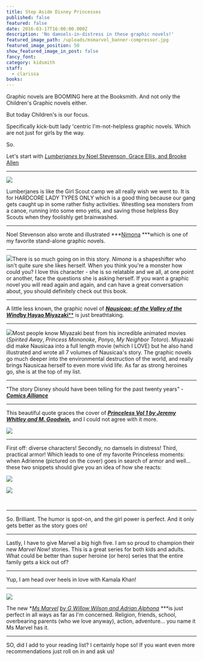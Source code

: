 ```yaml
---
title: Step Aside Disney Princesses
published: false
featured: false
date: 2016-03-17T16:00:00.000Z
description: 'No damsels-in-distress in these graphic novels!'
featured_image_path: /uploads/msmarvel_banner-compressor.jpg
featured_image_position: 50
show_featured_image_in_post: false
fancy_font:
category: kidsmith
staff:
  - clarissa
books:
---
```



Graphic novels are BOOMING here at the Booksmith. And not only the Children's Graphic novels either.&nbsp;

But today Children's is our focus.

Specifically kick-butt lady 'centric I'm-not-helpless graphic novels. Which are not just for girls by the way.&nbsp;

So.

Let's start with *[Lumberjanes](http://www.brooklinebooksmith-shop.com/book/9781608866878)*[&nbsp;by Noel Stevenson, Grace Ellis, and Brooke Allen](__notset__)&nbsp;

---

![](/uploads/versions/lumberjanes---x----260-400x---.jpg)

Lumberjanes is like the Girl Scout camp we all really wish we went to. It is for HARDCORE LADY TYPES ONLY which is a good thing because our gang gets caught up in some rather fishy activities. Wrestling sea monsters from a canoe, running into some emo yetis, and saving those helpless Boy Scouts when they foolishly get brainwashed.

---

Noel Stevenson also wrote and illustrated&nbsp;***[Nimona](http://www.brooklinebooksmith-shop.com/book/9780062278227)&nbsp;***which is one of my favorite stand-alone graphic novels.

---

![](/uploads/versions/nimona---x----267-400x---.jpg)There is so much going on in this story. *Nimona* is a shapeshifter who isn't quite sure she likes herself. When you think you're a monster how could you? I love this character - she is so relatable and we all, at one point or another, face the questions she is asking herself. If you want a graphic novel you will read again and again, and can have a great conversation about, you should definitely check out this book.

---

A little less known, the graphic novel of&nbsp;[***Nausicaa: of the Valley of the Wind*by Hayao Miyazaki**\*\*](http://www.brooklinebooksmith-shop.com/book/9781591164081) is just breathtaking.

---

![](/uploads/versions/nausicaa-volume-1-cover-1591164087---x----212-300x---.jpg)Most people know Miyazaki best from his incredible animated movies (*Spirited Away*, *Princess Mononoke*, *Ponyo*, *My Neighbor Totoro*). Miyazaki did make Nausicaa into a full length movie (which I LOVE) but he also hand illustrated and wrote all 7 volumes of Nausicaa's story. The graphic novels go much deeper into the environmental destruction of the world, and really brings Nausicaa herself to even more vivid life. As far as strong heroines go, she is at the top of my list.

---

"The story Disney should have been telling for the past twenty years" - [***Comics Alliance***](http://comicsalliance.com/)&nbsp;

---

This beautiful quote graces the cover of ***[Princeless Vol 1 by Jeremy Whitley and M. Goodwin](http://www.brooklinebooksmith-shop.com/book/9781939352545),***&nbsp;and I could not agree with it more.

![](/uploads/versions/princeless1---x----255-400x---.jpg)

---

First off: diverse characters! Secondly, no damsels in distress! Third, practical armor! Which leads to one of my favorite Princeless moments: when Adrienne (pictured on the cover) goes in search of armor and well… these two snippets should give you an idea of how she reacts:

![](/uploads/versions/asdrienne1---x----267-189x---.jpg)

![](/uploads/versions/adrienne2-compressor---x----500-452x---.jpg)

&nbsp;

---

So. Brilliant. The humor is spot-on, and the girl power is perfect. And it only gets better as the story goes on!

---

Lastly, I have to give Marvel a big high five. I am so proud to champion their new *Marvel Now!* stories. This is a great series for both kids and adults. What could be better than super heroine (or hero) series that the entire family gets a kick out of?&nbsp;

---

Yup, I am head over heels in love with Kamala Khan!

---

![](/uploads/versions/msmarvel---x----260-400x---.jpg)

The new ***[Ms Marvel](http://www.brooklinebooksmith-shop.com/book/9780785190219)&nbsp;*[by G Willow Wilson and Adrian Alphona](http://www.brooklinebooksmith-shop.com/book/9780785190219)*&nbsp;***is just perfect in all ways as far as I'm concerned. Religion, friends, school, overbearing parents (who we love anyway), action, adventure… you name it Ms Marvel has it.&nbsp;

---

SO, did I add to your reading list? I certainly hope so! If you want even more recommendations just roll on in and ask us!&nbsp;